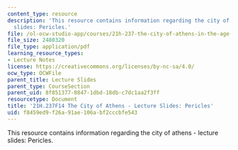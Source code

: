 ```yaml
---
content_type: resource
description: 'This resource contains information regarding the city of athens - lecture
  slides: Pericles.'
file: /ol-ocw-studio-app/courses/21h-237-the-city-of-athens-in-the-age-of-pericles-fall-2014/f8459ed9f26a91ae106abf2cccbfe543_MIT21H_237F14_Pericles.pdf
file_size: 2480320
file_type: application/pdf
learning_resource_types:
- Lecture Notes
license: https://creativecommons.org/licenses/by-nc-sa/4.0/
ocw_type: OCWFile
parent_title: Lecture Slides
parent_type: CourseSection
parent_uid: 8f851377-0847-1dbd-18db-c7dc1aa2f3ff
resourcetype: Document
title: '21H.237F14 The City of Athens - Lecture Slides: Pericles'
uid: f8459ed9-f26a-91ae-106a-bf2cccbfe543
---
```

This resource contains information regarding the city of athens - lecture slides: Pericles.